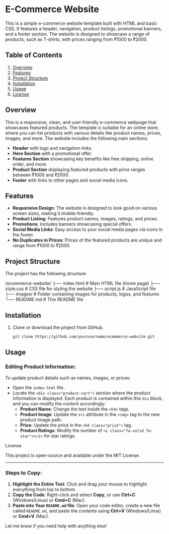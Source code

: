 # E-Commerce Website

This is a simple e-commerce website template built with HTML and basic CSS. It features a header, navigation, product listings, promotional banners, and a footer section. The website is designed to showcase a range of products, such as T-shirts, with prices ranging from ₹1000 to ₹2000.

## Table of Contents

1. [Overview](#overview)
2. [Features](#features)
3. [Project Structure](#project-structure)
4. [Installation](#installation)
5. [Usage](#usage)
6. [License](#license)

## Overview

This is a responsive, clean, and user-friendly e-commerce webpage that showcases featured products. The template is suitable for an online store, where you can list products with various details like product names, prices, images, and more. The website includes the following main sections:
- **Header** with logo and navigation links.
- **Hero Section** with a promotional offer.
- **Features Section** showcasing key benefits like free shipping, online order, and more.
- **Product Section** displaying featured products with price ranges between ₹1000 and ₹2000.
- **Footer** with links to other pages and social media icons.

## Features

- **Responsive Design**: The website is designed to look good on various screen sizes, making it mobile-friendly.
- **Product Listing**: Features product names, images, ratings, and prices.
- **Promotions**: Includes banners showcasing special offers.
- **Social Media Links**: Easy access to your social media pages via icons in the footer.
- **No Duplicates in Prices**: Prices of the featured products are unique and range from ₹1000 to ₹2000.

## Project Structure

The project has the following structure:

/ecommerce-website/
├── index.html        # Main HTML file (home page)
├── style.css         # CSS file for styling the website
├── script.js         # JavaScript file
├── images/           # Folder containing images for products, logos, and features
└── README.md         # This README file


## Installation

1. Clone or download the project from GitHub.
   ```bash
   git clone https://github.com/yourusername/ecommerce-website.git

## Usage

### Editing Product Information:
To update product details such as names, images, or prices:
- Open the `index.html` file.
- Locate the `<div class="product-cart">` section where the product information is displayed. Each product is contained within this `div` block, and you can modify the content accordingly:
  - **Product Name**: Change the text inside the `<h4>` tags.
  - **Product Image**: Update the `src` attribute in the `<img>` tag to the new product image path.
  - **Price**: Update the price in the `<h4 class="price">` tag.
  - **Product Ratings**: Modify the number of `<i class="fa-solid fa-star"></i>` for star ratings.

License

This project is open-source and available under the MIT License.


---

### Steps to Copy:

1. **Highlight the Entire Text**: Click and drag your mouse to highlight everything from top to bottom.
2. **Copy the Code**: Right-click and select **Copy**, or use **Ctrl+C** (Windows/Linux) or **Cmd+C** (Mac).
3. **Paste into Your `README.md` file**: Open your code editor, create a new file called `README.md`, and paste the contents using **Ctrl+V** (Windows/Linux) or **Cmd+V** (Mac).

Let me know if you need help with anything else!

